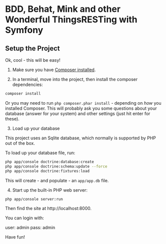 # BDD, Behat, Mink and other Wonderful ThingsRESTing with Symfony


## Setup the Project

Ok, cool - this will be easy!

1. Make sure you have [Composer installed](https://getcomposer.org/).

2. In a terminal, move into the project, then install the composer dependencies:

```bash
composer install
```

Or you may need to run `php composer.phar install` - depending on *how*
you installed Composer. This will probably ask you some questions
about your database (answer for your system) and other settings
(just hit enter for these).

3. Load up your database

This project uses an Sqlite database, which normally is supported by PHP
out of the box.

To load up your database file, run:

```bash
php app/console doctrine:database:create
php app/console doctrine:schema:update --force
php app/console doctrine:fixtures:load
```

This will create - and populate - an `app/app.db` file.

4. Start up the built-in PHP web server:

```bash
php app/console server:run
```

Then find the site at http://localhost:8000.

You can login with:

user: admin
pass: admin

Have fun! 
